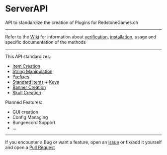 # ServerAPI

API to standardize the creation of Plugins for RedstoneGames.ch

---

Refer to the [Wiki](https://github.com/RedstoneGames-MC/Server-API/wiki) for information about [verification](https://github.com/RedstoneGames-MC/Server-API/wiki/verify), [installation](https://github.com/RedstoneGames-MC/Server-API/wiki/implement), usage and specific documentation of the methods

---

This API standardizes:
+ [Item Creation](https://github.com/RedstoneGames-MC/Server-API/wiki/ItemStackBuilder)
+ [String Manipulation](https://github.com/RedstoneGames-MC/Server-API/wiki/StringUtils)
+ [Prefixes](https://github.com/RedstoneGames-MC/Server-API/wiki/Prefixes)
+ [Standard Items](https://github.com/RedstoneGames-MC/Server-API/wiki/Items) + [Keys](https://github.com/RedstoneGames-MC/Server-API/wiki/NameSpacedkeys)
+ [Banner Creation](https://github.com/RedstoneGames-MC/Server-API/wiki/BannerBuilder)
+ [Skull Creation](https://github.com/RedstoneGames-MC/Server-API/wiki/SkullBuilder)

Planned Features:

+ GUI creation
+ Config Managing
+ Bungeecord Support
+ ...

---

If you encounter a Bug or want a feature, open an [issue](https://github.com/RedstoneGames-MC/Server-API/issues) or fix/add it yourself and open a [Pull Request](https://github.com/RedstoneGames-MC/Server-API/pulls)
